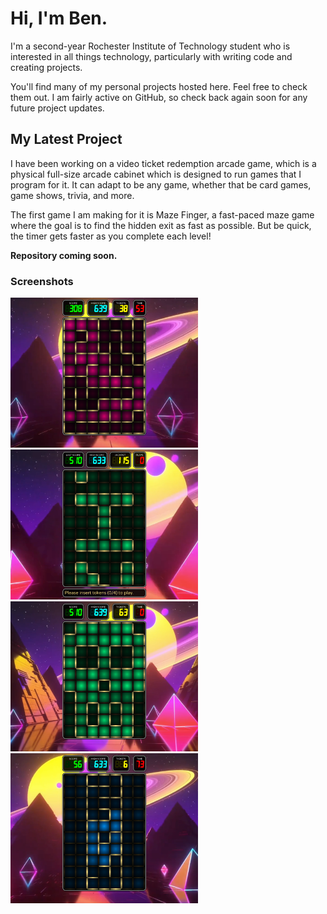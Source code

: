 # Hi, I'm Ben.

I'm a second-year Rochester Institute of Technology student who is interested in all things technology, particularly with writing code and creating projects.

You'll find many of my personal projects hosted here. Feel free to check them out. I am fairly active on GitHub, so check back again soon for any future project updates.

## My Latest Project

I have been working on a video ticket redemption arcade game, which is a physical full-size arcade cabinet which is designed to run games that I program for it. It can adapt to be any game, whether that be card games, game shows, trivia, and more.

The first game I am making for it is Maze Finger, a fast-paced maze game where the goal is to find the hidden exit as fast as possible. But be quick, the timer gets faster as you complete each level!

**Repository coming soon.**

### Screenshots

<p float="left">
  <img src="https://github.com/Ben-Does-Arcade/Ben-Does-Arcade/blob/main/Maze%20Finger%20Screenshot%201.png?raw=true" width="300">
  <img src="https://github.com/Ben-Does-Arcade/Ben-Does-Arcade/blob/main/Maze%20Finger%20Screenshot%202.png?raw=true" width="300">
  <img src="https://github.com/Ben-Does-Arcade/Ben-Does-Arcade/blob/main/Maze%20Finger%20Screenshot%203.png?raw=true" width="300">
  <img src="https://github.com/Ben-Does-Arcade/Ben-Does-Arcade/blob/main/Maze%20Finger%20Screenshot%204.png?raw=true" width="300">
</p>

<!---
Ben-Does-Arcade/Ben-Does-Arcade is a ✨ special ✨ repository because its `README.md` (this file) appears on your GitHub profile.
You can click the Preview link to take a look at your changes.
--->
